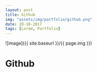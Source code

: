 ```yaml
---
layout: post
title: Github
img: "assets/img/portfolio/github.png"
date: 20-10-2017
tags: [Lorem, Portfolio]
---
```


![image]({{ site.baseurl }}/{{ page.img }})

# Github
